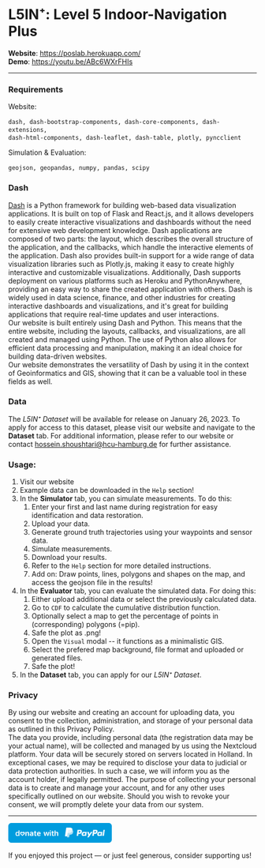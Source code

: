 

#   L5IN⁺: Level 5 Indoor-Navigation Plus  

**Website**: https://poslab.herokuapp.com/  
**Demo**: https://youtu.be/ABc6WXrFHIs

---
### Requirements   
Website:
```
dash, dash-bootstrap-components, dash-core-components, dash-extensions,
dash-html-components, dash-leaflet, dash-table, plotly, pyncclient
```
Simulation & Evaluation:
```
geojson, geopandas, numpy, pandas, scipy 
```

### Dash
[Dash](https://plotly.com/dash/) is a Python framework for building web-based data visualization applications. It is built on top of Flask and React.js, and it allows developers to easily create interactive visualizations and dashboards without the need for extensive web development knowledge. Dash applications are composed of two parts: the layout, which describes the overall structure of the application, and the callbacks, which handle the interactive elements of the application. Dash also provides built-in support for a wide range of data visualization libraries such as Plotly.js, making it easy to create highly interactive and customizable visualizations. Additionally, Dash supports deployment on various platforms such as Heroku and PythonAnywhere, providing an easy way to share the created application with others. Dash is widely used in data science, finance, and other industries for creating interactive dashboards and visualizations, and it's great for building applications that require real-time updates and user interactions.  
Our website is built entirely using Dash and Python. This means that the entire website, including the layouts, callbacks, and visualizations, are all created and managed using Python. The use of Python also allows for efficient data processing and manipulation, making it an ideal choice for building data-driven websites.  
Our website demonstrates the versatility of Dash by using it in the context of Geoinformatics and GIS, showing that it can be a valuable tool in these fields as well.


### Data
The  _L5IN⁺  Dataset_ will be available for release on January 26, 2023. To apply for access to this dataset, please visit our website and navigate to the **Dataset** tab. For additional information, please refer to our website or contact [hossein.shoushtari@hcu-hamburg.de](mailto:hossein.shoushtari@hcu-hamburg.de) for further assistance.

### Usage:
1.  Visit our website
2. Example data can be downloaded in the ```Help``` section!
3.  In the **Simulator** tab, you can simulate measurements. To do this:
    1.  Enter your first and last name during registration for easy identification and data restoration.
    2.  Upload your data.
    3.  Generate ground truth trajectories using your waypoints and sensor data.
    4.  Simulate measurements.
    5.  Download your results.
    6.  Refer to the ```Help``` section for more detailed instructions.
    7.  Add on: Draw points, lines, polygons and shapes on the map, and access the geojson file in the results!
4. In the **Evaluator** tab, you can evaluate the simulated data. For doing this:
    1.  Either upload additional data or select the previously calculated data.
    2.  Go to ```CDF``` to calculate the cumulative distribution function.
    3.  Optionally select a map to get the percentage of points in (corresponding) polygons (=pip).
    4.  Safe the plot as .png!
    5.  Open the ```Visual``` modal -- it functions as a minimalistic GIS.
    6. Select the prefered map background, file format and uploaded or generated files.
    7. Safe the plot!
5. In the **Dataset** tab, you can apply for our _L5IN⁺  Dataset_.

### Privacy
By using our website and creating an account for uploading data, you consent to the collection, administration, and storage of your personal data as outlined in this Privacy Policy.  
The data you provide, including personal data (the registration data may be your actual name), will be collected and managed by us using the Nextcloud platform. Your data will be securely stored on servers located in Holland. In exceptional cases, we may be required to disclose your data to judicial or data protection authorities. In such a case, we will inform you as the account holder, if legally permitted. The purpose of collecting your personal data is to create and manage your account, and for any other uses specifically outlined on our website. Should you wish to revoke your consent, we will promptly delete your data from our system.

---
<a  href="https://www.paypal.me/KorvinVenzke"><img  src="assets/images/svg/signs/donate_sign.svg"  height="40"></a>

If you enjoyed this project — or just feel generous, consider supporting us!
